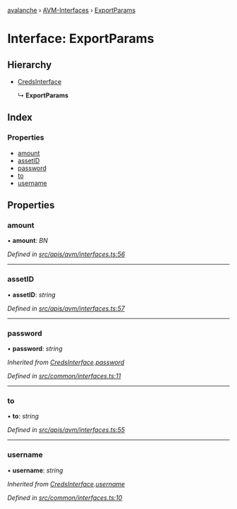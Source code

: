 [avalanche](../README.md) › [AVM-Interfaces](../modules/avm_interfaces.md) › [ExportParams](avm_interfaces.exportparams.md)

# Interface: ExportParams

## Hierarchy

* [CredsInterface](common_interfaces.credsinterface.md)

  ↳ **ExportParams**

## Index

### Properties

* [amount](avm_interfaces.exportparams.md#amount)
* [assetID](avm_interfaces.exportparams.md#assetid)
* [password](avm_interfaces.exportparams.md#password)
* [to](avm_interfaces.exportparams.md#to)
* [username](avm_interfaces.exportparams.md#username)

## Properties

###  amount

• **amount**: *BN*

*Defined in [src/apis/avm/interfaces.ts:56](https://github.com/ava-labs/avalanchejs/blob/fa4a637/src/apis/avm/interfaces.ts#L56)*

___

###  assetID

• **assetID**: *string*

*Defined in [src/apis/avm/interfaces.ts:57](https://github.com/ava-labs/avalanchejs/blob/fa4a637/src/apis/avm/interfaces.ts#L57)*

___

###  password

• **password**: *string*

*Inherited from [CredsInterface](common_interfaces.credsinterface.md).[password](common_interfaces.credsinterface.md#password)*

*Defined in [src/common/interfaces.ts:11](https://github.com/ava-labs/avalanchejs/blob/fa4a637/src/common/interfaces.ts#L11)*

___

###  to

• **to**: *string*

*Defined in [src/apis/avm/interfaces.ts:55](https://github.com/ava-labs/avalanchejs/blob/fa4a637/src/apis/avm/interfaces.ts#L55)*

___

###  username

• **username**: *string*

*Inherited from [CredsInterface](common_interfaces.credsinterface.md).[username](common_interfaces.credsinterface.md#username)*

*Defined in [src/common/interfaces.ts:10](https://github.com/ava-labs/avalanchejs/blob/fa4a637/src/common/interfaces.ts#L10)*
